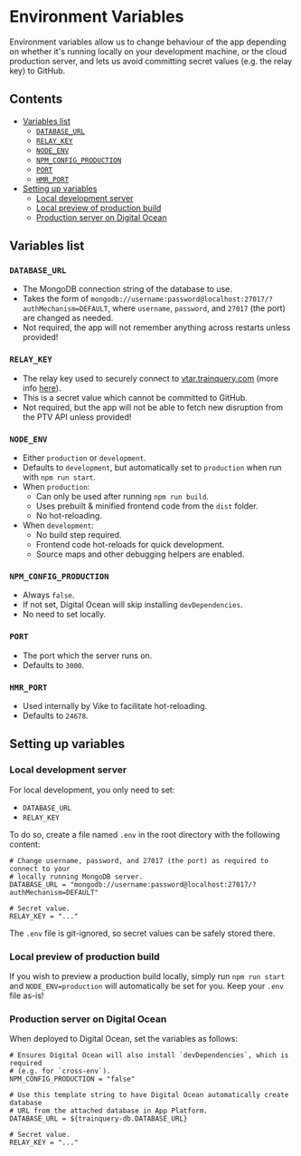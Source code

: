 # Environment Variables <!-- omit in toc -->

Environment variables allow us to change behaviour of the app depending on whether it's running locally on your development machine, or the cloud production server, and lets us avoid committing secret values (e.g. the relay key) to GitHub.

<!-- Table of contents created using "Markdown All in One" VSCode extension. -->
<!-- Command palette: "> Markdown All in One: Update Table of Contents" -->

## Contents <!-- omit in toc -->

- [Variables list](#variables-list)
  - [`DATABASE_URL`](#database_url)
  - [`RELAY_KEY`](#relay_key)
  - [`NODE_ENV`](#node_env)
  - [`NPM_CONFIG_PRODUCTION`](#npm_config_production)
  - [`PORT`](#port)
  - [`HMR_PORT`](#hmr_port)
- [Setting up variables](#setting-up-variables)
  - [Local development server](#local-development-server)
  - [Local preview of production build](#local-preview-of-production-build)
  - [Production server on Digital Ocean](#production-server-on-digital-ocean)

## Variables list

### `DATABASE_URL`

- The MongoDB connection string of the database to use.
- Takes the form of `mongodb://username:password@localhost:27017/?authMechanism=DEFAULT`, where `username`, `password`, and `27017` (the port) are changed as needed.
- Not required, the app will not remember anything across restarts unless provided!

### `RELAY_KEY`

- The relay key used to securely connect to [vtar.trainquery.com](https://vtar.trainquery.com) (more info [here](https://github.com/dan-schel/vic-transport-api-relay)).
- This is a secret value which cannot be committed to GitHub.
- Not required, but the app will not be able to fetch new disruption from the PTV API unless provided!

### `NODE_ENV`

- Either `production` or `development`.
- Defaults to `development`, but automatically set to `production` when run with `npm run start`.
- When `production`:
  - Can only be used after running `npm run build`.
  - Uses prebuilt & minified frontend code from the `dist` folder.
  - No hot-reloading.
- When `development`:
  - No build step required.
  - Frontend code hot-reloads for quick development.
  - Source maps and other debugging helpers are enabled.

### `NPM_CONFIG_PRODUCTION`

- Always `false`.
- If not set, Digital Ocean will skip installing `devDependencies`.
- No need to set locally.

### `PORT`

- The port which the server runs on.
- Defaults to `3000`.

### `HMR_PORT`

- Used internally by Vike to facilitate hot-reloading.
- Defaults to `24678`.

## Setting up variables

### Local development server

For local development, you only need to set:

- `DATABASE_URL`
- `RELAY_KEY`

To do so, create a file named `.env` in the root directory with the following content:

```dotenv
# Change username, password, and 27017 (the port) as required to connect to your
# locally running MongoDB server.
DATABASE_URL = "mongodb://username:password@localhost:27017/?authMechanism=DEFAULT"

# Secret value.
RELAY_KEY = "..."
```

The `.env` file is git-ignored, so secret values can be safely stored there.

### Local preview of production build

If you wish to preview a production build locally, simply run `npm run start` and `NODE_ENV=production` will automatically be set for you. Keep your `.env` file as-is!

### Production server on Digital Ocean

When deployed to Digital Ocean, set the variables as follows:

```dotenv
# Ensures Digital Ocean will also install `devDependencies`, which is required
# (e.g. for `cross-env`).
NPM_CONFIG_PRODUCTION = "false"

# Use this template string to have Digital Ocean automatically create database
# URL from the attached database in App Platform.
DATABASE_URL = ${trainquery-db.DATABASE_URL}

# Secret value.
RELAY_KEY = "..."
```
